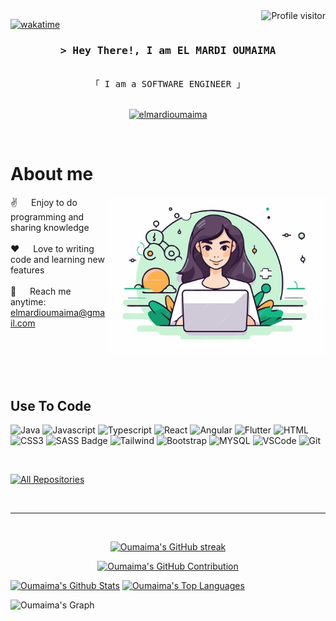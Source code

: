 <a href="https://komarev.com/ghpvc/?username=oumaimaelmardi">
  <img align="right" src="https://komarev.com/ghpvc/?username=alsiam&label=Visitors&color=0e75b6&style=flat" alt="Profile visitor" />
</a>

[![wakatime](https://wakatime.com/badge/user/eebb3dd8-d9b2-40de-9b88-6fd6cac99dbc.svg)](https://wakatime.com/@eebb3dd8-d9b2-40de-9b88-6fd6cac99dbc)

<h3 align="center">
       <samp>&gt; Hey There!, I am
                <b>EL MARDI OUMAIMA</b>
        </samp>
</h3>

<p align="center"> 
  <samp>
   <!-- <a href="https://www.google.com/search?q=Al+Siam">「 Google Me 」</a>-->
    <br>
    「 I am a SOFTWARE ENGINEER 」
    <br>
    <br>
  </samp>
</p>

<p align="center">

 <a href="https://www.linkedin.com/in/oumaima-el-mardi-1188a2209/" target="_blank">
  <img src="https://img.shields.io/badge/LinkedIn-0077B5?style=for-the-badge&logo=linkedin&logoColor=white" alt="elmardioumaima"/>
 </a>
 
</p>
<br />

<!-- About Section -->

# About me

<p>
 <img align="right" width="350" src="/assets/oumaima.png" alt="Coding gif" />
  
 ✌️ &emsp; Enjoy to do programming and sharing knowledge <br/><br/>
 ❤️ &emsp; Love to writing code and learning new features<br/><br/>
 📧 &emsp; Reach me anytime: elmardioumaima@gmail.com<br/><br/>

</p>

<br/>
<br/>
<br/>

## Use To Code

![Java](https://img.shields.io/badge/HTML5-E34F26?style=for-the-badge&logo=html5&logoColor=white)
![Javascript](https://img.shields.io/badge/Javascript-F0DB4F?style=for-the-badge&labelColor=black&logo=javascript&logoColor=F0DB4F)
![Typescript](https://img.shields.io/badge/Typescript-007acc?style=for-the-badge&labelColor=black&logo=typescript&logoColor=007acc)
![React](https://img.shields.io/badge/-React-61DBFB?style=for-the-badge&labelColor=black&logo=react&logoColor=61DBFB)
![Angular](https://img.shields.io/badge/-React-61DBFB?style=for-the-badge&labelColor=black&logo=react&logoColor=61DBFB)
![Flutter](https://img.shields.io/badge/HTML5-E34F26?style=for-the-badge&logo=html5&logoColor=white)
![HTML](https://img.shields.io/badge/HTML5-E34F26?style=for-the-badge&logo=html5&logoColor=white)
![CSS3](https://img.shields.io/badge/CSS3-1572B6?style=for-the-badge&logo=css3&logoColor=white)
![SASS Badge](https://img.shields.io/badge/Sass-CC6699?style=for-the-badge&logo=sass&logoColor=white)
![Tailwind](https://img.shields.io/badge/Tailwind_CSS-092749?style=for-the-badge&logo=tailwindcss&logoColor=06B6D4&labelColor=000000)
![Bootstrap](https://img.shields.io/badge/Bootstrap-563D7C?style=for-the-badge&logo=bootstrap&logoColor=white)
![MYSQL](https://img.shields.io/badge/HTML5-E34F26?style=for-the-badge&logo=html5&logoColor=white)
![VSCode](https://img.shields.io/badge/Visual_Studio-0078d7?style=for-the-badge&logo=visual%20studio&logoColor=white)
![Git](https://img.shields.io/badge/Git-F05032?style=for-the-badge&logo=git&logoColor=white)

<br/>

<p align="left">
  <a href="https://github.com/oumaimaelmardi?tab=repositories" target="_blank"><img alt="All Repositories" title="All Repositories" src="https://img.shields.io/badge/-All%20Repos-2962FF?style=for-the-badge&logo=koding&logoColor=white"/></a>
</p>

<br/>
<hr/>
<br/>

<p align="center">
  <a href="https://github.com/oumaimaelmardi">
    <img src="https://streak-stats.demolab.com?user=oumaimaelmardi&theme=radical" alt="Oumaima's GitHub streak"/>
   
  </a>
</p>

<p align="center">
  <a href="https://github.com/oumaimaelmardi">
    <img src="https://github-profile-summary-cards.vercel.app/api/cards/profile-details?username=oumaimaelmardi&theme=radical" alt="Oumaima's GitHub Contribution"/>
  </a>
</p>

<a> 
    <a href="https://github.com/oumaimaelmardi"><img alt="Oumaima's Github Stats" src="https://denvercoder1-github-readme-stats.vercel.app/api?username=oumaimaelmardi&show_icons=true&count_private=true&theme=react&border_color=7F3FBF&bg_color=0D1117&title_color=F85D7F&icon_color=F8D866" height="192px" width="49.5%"/></a>
  <a href="https://github.com/alsiam"><img alt="Oumaima's Top Languages" src="https://denvercoder1-github-readme-stats.vercel.app/api/top-langs/?username=oumaimaelmardi&langs_count=8&layout=compact&theme=react&border_color=7F3FBF&bg_color=0D1117&title_color=F85D7F&icon_color=F8D866" height="192px" width="49.5%"/></a>
  <br/>
</a>

![Oumaima's Graph](https://github-readme-activity-graph.vercel.app/graph?username=oumaimaelmardi&custom_title=Oumaima's%20GitHub%20Activity%20Graph&bg_color=0D1117&color=7F3FBF&line=7F3FBF&point=7F3FBF&area_color=FFFFFF&title_color=FFFFFF&area=true)
